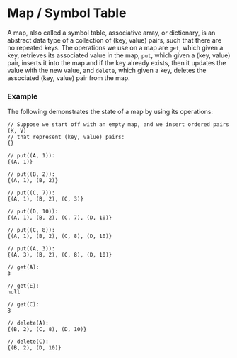 # Map / Symbol Table

A map, also called a symbol table, associative array, or dictionary, is an 
abstract data type of a collection of (key, value) pairs, such that there are no 
repeated keys. The operations we use on a map are `get`, which given a key, 
retrieves its associated value in the map, `put`, which given a (key, value) 
pair, inserts it into the map and if the key already exists, then it updates the 
value with the new value, and `delete`, which given a key, deletes the 
associated (key, value) pair from the map.

### Example

The following demonstrates the state of a map by using its operations:

```
// Suppose we start off with an empty map, and we insert ordered pairs (K, V)
// that represent (key, value) pairs:
{}

// put((A, 1)):
{(A, 1)}

// put((B, 2)):
{(A, 1), (B, 2)}

// put((C, 7)):
{(A, 1), (B, 2), (C, 3)}

// put((D, 10)):
{(A, 1), (B, 2), (C, 7), (D, 10)}

// put((C, 8)):
{(A, 1), (B, 2), (C, 8), (D, 10)}

// put((A, 3)):
{(A, 3), (B, 2), (C, 8), (D, 10)}

// get(A):
3

// get(E):
null

// get(C):
8

// delete(A):
{(B, 2), (C, 8), (D, 10)}

// delete(C):
{(B, 2), (D, 10)}
```